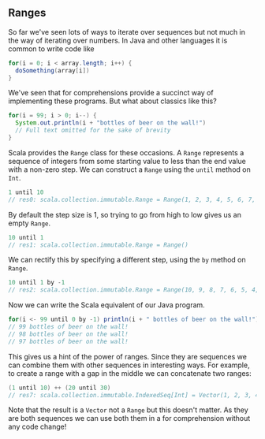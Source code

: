 ## Ranges

So far we've seen lots of ways to iterate over sequences but not much in the way of iterating over numbers. In Java and other languages it is common to write code like

```java
for(i = 0; i < array.length; i++) {
  doSomething(array[i])
}
```

We've seen that for comprehensions provide a succinct way of implementing these programs. But what about classics like this?

```java
for(i = 99; i > 0; i--) {
  System.out.println(i + "bottles of beer on the wall!")
  // Full text omitted for the sake of brevity
}
```

Scala provides the `Range` class for these occasions. A `Range` represents a sequence of integers from some starting value to less than the end value with a non-zero step. We can construct a `Range` using the `until` method on `Int`.

```scala
1 until 10
// res0: scala.collection.immutable.Range = Range(1, 2, 3, 4, 5, 6, 7, 8, 9)
```

By default the step size is 1, so trying to go from high to low gives us an empty `Range`.

```scala
10 until 1
// res1: scala.collection.immutable.Range = Range()
```

We can rectify this by specifying a different step, using the `by` method on `Range`.

```scala
10 until 1 by -1
// res2: scala.collection.immutable.Range = Range(10, 9, 8, 7, 6, 5, 4, 3, 2)
```

Now we can write the Scala equivalent of our Java program.

```scala
for(i <- 99 until 0 by -1) println(i + " bottles of beer on the wall!")
// 99 bottles of beer on the wall!
// 98 bottles of beer on the wall!
// 97 bottles of beer on the wall!
```

This gives us a hint of the power of ranges. Since they are sequences we can combine them with other sequences in interesting ways. For example, to create a range with a gap in the middle we can concatenate two ranges:

```scala
(1 until 10) ++ (20 until 30)
// res7: scala.collection.immutable.IndexedSeq[Int] = Vector(1, 2, 3, 4, 5, 6, 7, 8, 9, 20, 21, 22, 23, 24, 25, 26, 27, 28, 29)
```

Note that the result is a `Vector` not a `Range` but this doesn't matter. As they are both sequences we can use both them in a for comprehension without any code change!
